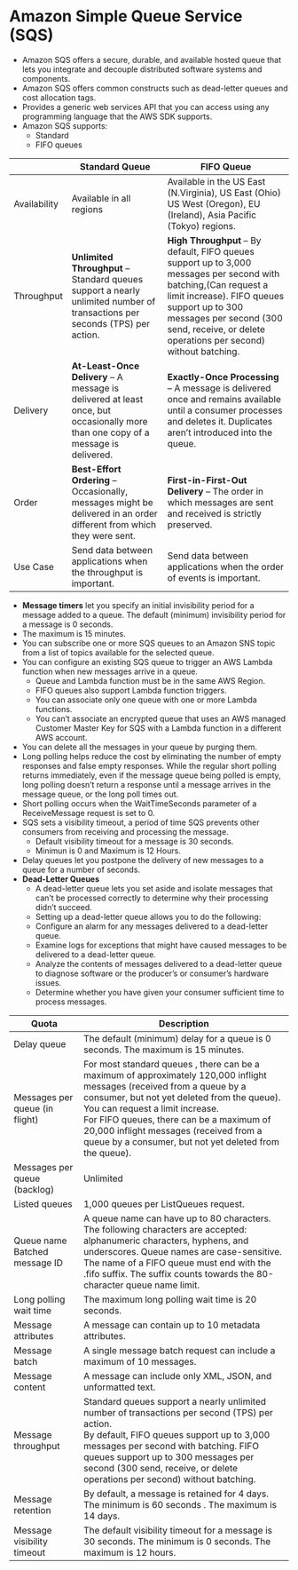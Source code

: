 # Amazon Simple Queue Service (SQS)
- Amazon SQS offers a secure, durable, and available hosted queue that lets you integrate and decouple distributed software systems and components.
- Amazon SQS offers common constructs such as dead-letter queues and cost allocation tags. 
- Provides a generic web services API that you can access using any programming language that the AWS SDK supports.
- Amazon SQS supports:
  - Standard  
  - FIFO queues

|              | **Standard Queue**                                           | **FIFO Queue**                                               |
| ------------ | ------------------------------------------------------------ | ------------------------------------------------------------ |
| Availability | Available in all regions                                     | Available in the US East (N.Virginia), US East (Ohio) US West (Oregon), EU (Ireland), Asia Pacific (Tokyo) regions. |
| Throughput   | **Unlimited Throughput** – Standard queues support a nearly unlimited number of transactions per seconds (TPS) per action. | **High Throughput** – By default, FIFO queues support up to 3,000 messages per second with batching,(Can request a limit increase). FIFO queues support up to 300 messages per second (300 send, receive, or delete operations per second) without batching. |
| Delivery     | **At-Least-Once Delivery** – A message is delivered at least once, but occasionally more than one copy of a message is delivered. | **Exactly-Once Processing** – A message is delivered once and remains available until a consumer processes and deletes it. Duplicates aren’t introduced into the queue. |
| Order        | **Best-Effort Ordering** – Occasionally, messages might be delivered in an order different from which they were sent. | **First-in-First-Out Delivery** – The order in which messages are sent and received is strictly preserved. |
| Use Case     | Send data between applications when the throughput is important. | Send data between applications when the order of events is important. |

- **Message timers** let you specify an initial invisibility period for a message added to a queue. The default (minimum) invisibility period for a message is 0 seconds. 
- The maximum is 15 minutes.
- You can subscribe one or more SQS queues to an Amazon SNS topic from a list of topics available for the selected queue.
- You can configure an existing SQS queue to trigger an AWS Lambda function when new messages arrive in a queue.
  - Queue and Lambda function must be in the same AWS Region.
  - FIFO queues also support Lambda function triggers.
  - You can associate only one queue with one or more Lambda functions.
  - You can’t associate an encrypted queue that uses an AWS managed Customer Master Key for SQS with a Lambda function in a different AWS account.
- You can delete all the messages in your queue by purging them.
- Long polling helps reduce the cost by eliminating the number of empty responses and false empty responses. 
  While the regular short polling returns immediately, even if the message queue being polled is empty, 
  long polling doesn’t return a response until a message arrives in the message queue, or the long poll times out.
- Short polling occurs when the WaitTimeSeconds parameter of a ReceiveMessage request is set to 0.
- SQS sets a visibility timeout, a period of time SQS prevents other consumers from receiving and processing the message. 
  - Default visibility timeout for a message is 30 seconds.
  - Minimun is 0 and Maximum is 12 Hours.
- Delay queues let you postpone the delivery of new messages to a queue for a number of seconds.
- **Dead-Letter Queues**
  - A dead-letter queue lets you set aside and isolate messages that can’t be processed correctly to determine why their processing didn’t succeed.
  - Setting up a dead-letter queue allows you to do the following:
  - Configure an alarm for any messages delivered to a dead-letter queue.
  - Examine logs for exceptions that might have caused messages to be delivered to a dead-letter queue.
  - Analyze the contents of messages delivered to a dead-letter queue to diagnose software or the producer’s or consumer’s hardware issues.
  - Determine whether you have given your consumer sufficient time to process messages.

| Quota                             | **Description**                                              |
| --------------------------------- | ------------------------------------------------------------ |
| Delay queue                       | The default (minimum) delay for a queue is 0 seconds. The maximum is 15 minutes. |
| Messages per queue (in flight)    | For most standard queues , there can be a maximum of approximately 120,000 inflight messages (received from a queue by a consumer, but not yet deleted from the queue). You can request a limit increase.</br>For FIFO queues, there can be a maximum of 20,000 inflight messages (received from a queue by a consumer, but not yet deleted from the queue). |
| Messages per queue (backlog)      | Unlimited                                                    |
| Listed queues                     | 1,000 queues per ListQueues request.                         |
| Queue name</br>Batched message ID | A queue name can have up to 80 characters. The following characters are accepted: alphanumeric characters, hyphens, and underscores. Queue names are case-sensitive.</br>The name of a FIFO queue must end with the .fifo suffix. The suffix counts towards the 80-character queue name limit. |
| Long polling wait time            | The maximum long polling wait time is 20 seconds.            |
| Message attributes                | A message can contain up to 10 metadata attributes.          |
| Message batch                     | A single message batch request can include a maximum of 10 messages. |
| Message content                   | A message can include only XML, JSON, and unformatted text.  |
| Message throughput                | Standard queues support a nearly unlimited number of transactions per second (TPS) per action. </br>By default, FIFO queues support up to 3,000 messages per second with batching. FIFO queues support up to 300 messages per second (300 send, receive, or delete operations per second) without batching. |
| Message retention                 | By default, a message is retained for 4 days. The minimum is 60 seconds . The maximum is 14 days. |
| Message visibility timeout        | The default visibility timeout for a message is 30 seconds. The minimum is 0 seconds. The maximum is 12 hours. |
